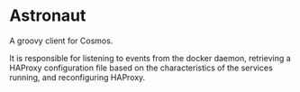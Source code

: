 # Astronaut

A groovy client for Cosmos.

It is responsible for listening to events from the docker daemon,
retrieving a HAProxy configuration file based on the characteristics of the services running, and reconfiguring HAProxy.
